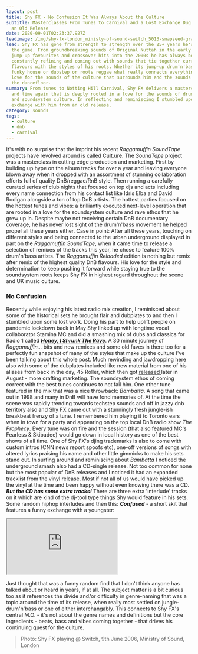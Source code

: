 ```yaml
---
layout: post
title: Shy FX - No Confusion It Was Always About the Culture
subtitle: Masterclasses From Tunes to Carnival and a Lost Exchange Dug up From
  an Old Release
date: 2020-09-01T02:23:37.927Z
leadimage: /img/shy-fx-london_ministy-of-sound-switch_5013-snapseed-grainy-continuumizm-comp.jpg
lead: Shy FX has gone from strength to strength over the 25+ years he's been in
  the game. From groundbreaking sounds of Original Nuttah in the early 90s to
  jump-up favourites and crossover hits into the 2000s he has always been
  constantly refining and coming out with sounds that tie together current urban
  flavours with the styles of his roots. Whether its jump-up drum'n'bass or
  funky house or dubstep or roots reggae what really connects everything is a
  love for the sounds of the culture that surrounds him and the sounds that move
  the dancefloor.
summary: From tunes to Notting Hill Carnival, Shy FX delivers a masterclass time
  and time again that is deeply rooted in a love for the sounds of drum'n'bass
  and soundsystem culture. In reflecting and reminiscing I stumbled upon a lost
  exchange with him from an old release.
category: sounds
tags:
  - culture
  - dnb
  - carnival
---
```

It's with no surprise that the imprint his recent *Raggamuffin SoundTape* projects have revolved around is called Cult.ure. The *SoundTape* project was a masterclass in cutting edge production and marketing. First by building up hype on the album tracks for over a year and leaving everyone blown away when it dropped with an assortment of stunning collaboration efforts full of quality DnB/reggae/RnB style. Then running a carefully curated series of club nights that focused on top djs and acts including every name connection from his contact list like Idris Elba and David Rodigan alongside a ton of top DnB artists. The hottest parties focused on the hottest tunes and vibes: a brilliantly executed next-level operation that are rooted in a love for the soundsystem culture and rave ethos that he grew up in. Despite maybe not receiving certain DnB documentary coverage, he has never lost sight of the drum'n'bass movement he helped propel all these years either. Case in point: After all these years, touching on different styles and being connected to the urban underground displayed in part on the *Raggamuffin SoundTape*, when it came time to release a selection of remixes of the tracks this year, he chose to feature 100% drum'n'bass artists. The *Raggamuffin Reloaded* edition is nothing but remix after remix of the highest quality DnB flavours. His love for the style and determination to keep pushing it forward while staying true to the soundsystem roots keeps Shy FX in highest regard throughout the scene and UK music culture.

### No Confusion

Recently while enjoying his latest radio mix creation, I reminisced about some of the historical sets he brought flair and dubplates to and then I stumbled upon some lost work. Doing his part to help uplift people on pandemic lockdown back in May Shy linked up with longtime vocal collaborator Stamina MC and did a smashing mix of dubs and classics for Radio 1 called ***[Honey, I Shrunk The Rave](https://www.youtube.com/watch?v=hJ-Rk9zVFbw)***. A 30 minute journey of *Raggamuffin...* bits and new remixes and some old faves in there too for a perfectly fun snapshot of many of the styles that make up the culture I've been talking about this whole post. Much rewinding and jawdropping here also with some of the dubplates included like new material from one of his aliases from back in the day, 45 Roller, which then got [released ](https://shyfx.bandcamp.com/album/rain-outrun)later in August - more crafting marketing. The soundsystem ethos of coming correct with the best tunes continues to not fail him. One other tune featured in the mix that was a nice throwback: *Bambatta*. A song that came out in 1998 and many in DnB will have fond memories of. At the time the scene was rapidly trending towards techstep sounds and off in jazzy dnb territory also and Shy FX came out with a stunningly fresh jungle-ish breakbeat frenzy of a tune. I remembered him playing it to Toronto ears when in town for a party and appearing on the top local DnB radio show *The Prophecy*. Every tune was on fire and the session (that also featured MC's Fearless & Skibadee) would go down in local history as one of the best shows of all time. One of Shy FX's djing trademarks is also to come with custom intros (CNN news report spoofs etc), one-off versions of songs with altered lyrics praising his name and other little gimmicks to make his sets stand out. In surfing around and reminiscing about *Bambatta* I noticed the underground smash also had a CD-single release. Not too common for none but the most popular of DnB releases and I noticed it had an expanded tracklist from the vinyl release. Most if not all of us would have picked up the vinyl at the time and been happy without even knowing there was a CD. ***But the CD has some extra tracks!*** There are three extra 'interlude' tracks on it which are kind of the dj-tool type things Shy would feature in his sets. Some random hiphop interludes and then this: ***Confused*** - a short skit that features a funny exchange with a youngster:

<div class="embed-responsive embed-responsive-16by9" style="max-height:208px;">
  <iframe class="embed-responsive-item" style="max-height:166px;" src="https://w.soundcloud.com/player/?url=https%3A//api.soundcloud.com/tracks/885400093&color=%23ff5500&auto_play=false&hide_related=false&show_comments=true&show_user=true&show_reposts=false&show_teaser=true" seamless></iframe>
</div>  

Just thought that was a funny random find that I don't think anyone has talked about or heard in years, if at all. The subject matter is a bit curious too as it references the divide and/or difficulty in genre-naming that was a topic around the time of its release, when really most settled on jungle-drum'n'bass or one of either interchangably. This connects to Shy FX's central M.O. - it's not about the genre names and definitions but the core ingredients - beats, bass and vibes coming together - that drives his continuing quest for the culture.

> Photo: Shy FX playing @ Switch, 9th June 2006, Ministry of Sound, London